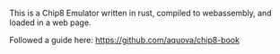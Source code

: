 This is a Chip8 Emulator written in rust, compiled to webassembly, and loaded in a web page. 

Followed a guide here: 
https://github.com/aquova/chip8-book
